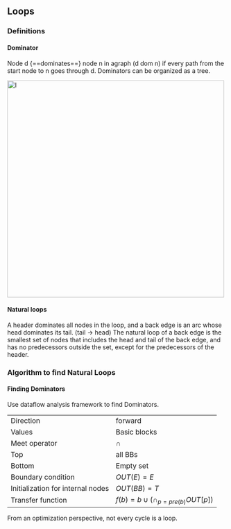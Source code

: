 

## Loops

### Definitions

#### Dominator

Node d {==dominates==} node n in agraph (d dom n) if every path from the start node to n goes through d. Dominators can be organized as a tree.

<img src="../images/Dtree.png" alt="l" style="width:500px;"/> 


#### Natural loops


A header dominates all nodes in the loop, and a back edge is an arc whose head dominates its tail. (tail -> head) The natural loop of a back edge is the smallest set of nodes that includes the head and tail of the back edge, and has no predecessors outside the set, except for the predecessors of the header. 


### Algorithm to find Natural Loops 

#### Finding Dominators

Use dataflow analysis framework to find Dominators.

|||
|-|-|
|Direction|forward|
|Values|Basic blocks|
|Meet operator|$\cap$|
|Top|all BBs|
|Bottom|Empty set|
|Boundary condition| $OUT(E) = E$|
|Initialization for internal nodes|$OUT(BB) = T$|
|Transfer function|$f(b) = {b} \cup (\cap_{p = pre(b)}OUT[p])$|





From an optimization perspective, not every cycle is a loop. 